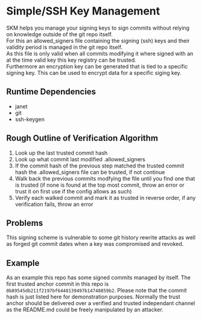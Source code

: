 # Simple/SSH Key Management
SKM helps you manage your signing keys to sign commits without relying on knowledge outside of the git repo itself.  
For this an allowed_signers file containing the signing (ssh) keys and their validity period is managed in the git repo itself.  
As this file is only valid when all commits modifying it where signed with an at the time valid key this key registry can be trusted.  
Furthermore an encryption key can be generated that is tied to a specific signing key. This can be used to encrypt data for a specific siging key.

## Runtime Dependencies
- janet
- git
- ssh-keygen

## Rough Outline of Verification Algorithm
1. Look up the last trusted commit hash
2. Look up what commit last modified .allowed_signers
3. If the commit hash of the previous step matched the trusted commit hash the .allowed_signers file can be trusted, if not continue
4. Walk back the previous commits modfying the file until you find one that is trusted (if none is found at the top most commit, throw an error or trust it on first use if the config allows as such)
5. Verify each walked commit and mark it as trusted in reverse order, if any verification fails, throw an error

## Problems
This signing scheme is vulnerable to some git history rewrite attacks as well as forged git commit dates when a key was compromised and revoked.

## Example
As an example this repo has some signed commits managed by itself. The first trusted anchor commit in this repo is `0b89545db211f2197bf6448139497b14748859b2`. Please note that the commit hash is just listed here for demonstration purposes. Normally the trust anchor should be delivered over a verified and trusted independant channel as the README.md could be freely manipulated by an attacker.
